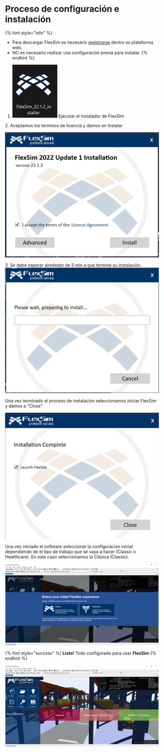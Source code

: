 # Proceso de configuración e instalación

{% hint style="info" %}
* Para descargar FlexSim es necesario [registrarse](https://account.flexsim.com/flexsim-express/) dentro su plataforma web.
* NO es necesario realizar una configuración previa para instalar.
{% endhint %}

1. &#x20;<img src="../.gitbook/assets/image (5).png" alt="" data-size="original"> Ejecutar el instalador de FlexSim

2\. Aceptamos los terminos de licencia y damos en Instalar

<img src="../.gitbook/assets/image (4).png" alt="" data-size="original">&#x20;



3\. Se debe esperar alrededor de 5 min a que termine su instalación.![](<../.gitbook/assets/image (2).png>)

Una vez terminado el proceso de instalación seleccionamos iniciar FlexSim y damos a "Close"

![](<../.gitbook/assets/image (1).png>)

Una vez iniciado el software seleccionar la configuracion inicial dependiendo de el tipo de trabajo que se vaya a hacer (Classic o Healthcare). En este caso seleccionamos la Clásica (Classic).

![](<../.gitbook/assets/image (3) (1).png>)

{% hint style="success" %}
**Listo!** Todo configurado para usar **FlexSim**
{% endhint %}

![](<../.gitbook/assets/image (3).png>)

